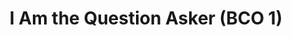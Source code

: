 ---
title: "I Am the Question Asker (BCO 1)"
episode: 5
podcast: "Polity Matters"
release_date: 2023-10-03
audio: https://overcast.fm/+BCgXLRevM4
youtube: 
tags:
- BCO-1 
- PCA
- polity
---